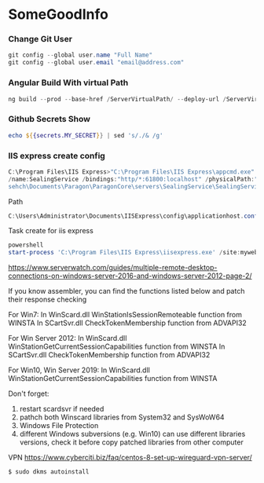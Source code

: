 # SomeGoodInfo


### Change Git User
```powershell
git config --global user.name "Full Name"
git config --global user.email "email@address.com"
```

### Angular Build With virtual Path
```powershell
ng build --prod --base-href /ServerVirtualPath/ --deploy-url /ServerVirtualPath/
```


### Github Secrets Show
```powershell
echo ${{secrets.MY_SECRET}} | sed 's/./& /g'
```

### IIS express create config
```powershell
C:\Program Files\IIS Express>"C:\Program Files\IIS Express\appcmd.exe" add s
/name:SealingService /bindings:"http/*:61800:localhost" /physicalPath:"C:\Us
sehch\Documents\Paragon\ParagonCore\servers\SealingService\SealingService"
```

Path
```powershell
C:\Users\Administrator\Documents\IISExpress\config\applicationhost.config
```

Task create for iis express
```powershell
powershell
start-process 'C:\Program Files\IIS Express\iisexpress.exe' /site:mywebsite -windowstyle Hidden -Verb RunAs
```
https://www.serverwatch.com/guides/multiple-remote-desktop-connections-on-windows-server-2016-and-windows-server-2012-page-2/

If you know assembler, you can find the functions listed below and patch their response checking

For Win7:
In WinScard.dll WinStationIsSessionRemoteable function from WINSTA
In SCartSvr.dll CheckTokenMembership function from ADVAPI32

For Win Server 2012:
In WinScard.dll WinStationGetCurrentSessionCapabilities function from WINSTA
In SCartSvr.dll CheckTokenMembership function from ADVAPI32

For Win10, Win Server 2019:
In WinScard.dll WinStationGetCurrentSessionCapabilities function from WINSTA

Don't forget:
1) restart scardsvr if needed
2) pathch both Winscard libraries from System32 and SysWoW64
3) Windows File Protection
4) different Windows subversions (e.g. Win10) can use different libraries versions, check it before copy patched libraries from other computer


VPN
https://www.cyberciti.biz/faq/centos-8-set-up-wireguard-vpn-server/
```bash
$ sudo dkms autoinstall
```
